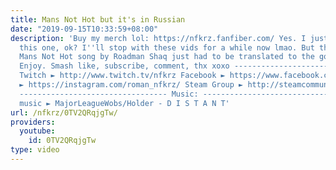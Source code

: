 ```yaml
---
title: Mans Not Hot but it's in Russian
date: "2019-09-15T10:33:59+08:00"
description: 'Buy my merch lol: https://nfkrz.fanfiber.com/ Yes. I just had to do
  this one, ok? I''ll stop with these vids for a while now lmao. But the legendary
  Mans Not Hot song by Roadman Shaq just had to be translated to the gopnik language.
  Enjoy. Smash like, subscribe, comment, thx xoxo ---------------------------------
  Twitch ► http://www.twitch.tv/nfkrz Facebook ► https://www.facebook.com/NFKRZ1 Instagram
  ► https://instagram.com/roman_nfkrz/ Steam Group ► http://steamcommunity.com/groups/nfkrzgroup
  --------------------------------- Music: --------------------------------- Outro
  music ► MajorLeagueWobs/Holder - D I S T A N T'
url: /nfkrz/0TV2QRqjgTw/
providers:
  youtube:
    id: 0TV2QRqjgTw
type: video
---
```

